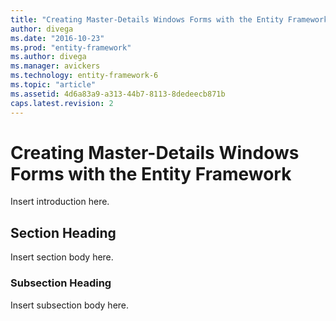 ```yaml
---
title: "Creating Master-Details Windows Forms with the Entity Framework - EF6"
author: divega
ms.date: "2016-10-23"
ms.prod: "entity-framework"
ms.author: divega
ms.manager: avickers
ms.technology: entity-framework-6
ms.topic: "article"
ms.assetid: 4d6a83a9-a313-44b7-8113-8dedeecb871b
caps.latest.revision: 2
---
```

# Creating Master-Details Windows Forms with the Entity Framework
Insert introduction here.  
  
## Section Heading  
 Insert section body here.  
  
### Subsection Heading  
 Insert subsection body here.
